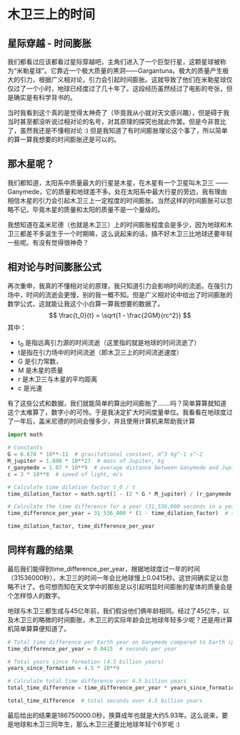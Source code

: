 # 木卫三上的时间



## 星际穿越 - 时间膨胀

我们都看过应该都看过星际穿越吧，主角们进入了一个巨型行星，这颗星球被称为“米勒星球”。它靠近一个极大质量的黑洞——Gargantuna。极大的质量产生极大的引力，根据广义相对论，引力会引起时间膨胀。这就导致了他们在米勒星球仅仅过了一个小时，地球已经度过了几十年了。这段经历虽然经过了电影的夸张，但是确实是有科学背书的。



当时我看到这个真的是觉得太神奇了（毕竟我从小就对天文感兴趣），但是碍于我当时甚至都没听说过相对论的名号，对其原理的探究也就此作罢。但是今非昔比了，虽然我还是不懂相对论  :) 但是我知道了有时间膨胀理论这个事了，所以简单的算一算我想要的时间膨胀还是可以的。



## 那木星呢？

我们都知道，太阳系中质量最大的行星是木星，在木星有一个卫星叫木卫三 ——Ganymede，它的质量和地球差不多。处在太阳系中最大行星的旁边，我有理由相信木星的引力会引起木卫三上一定程度的时间膨胀。当然这样的时间膨胀可以忽略不记，毕竟木星的质量和太阳的质量不是一个量级的。

我想知道在盖米尼德（也就是木卫三）上的时间膨胀程度会是多少，因为地球和木卫三都差不多诞生于一个时期嘛，这么说起来的话，搞不好木卫三比地球还要年轻一些呢。有没有觉得很神奇？



## 相对论与时间膨胀公式

再次重申，我真的不懂相对论的原理，我只知道引力会影响时间的流逝。在强引力场中，时间的流逝会更慢，别的我一概不知。但是广义相对论中给出了时间膨胀的数学公式，这就能让我这个小白算一算我想要的数据了。
$$
\frac{t_0}{t} = \sqrt{1 - \frac{2GM}{rc^2}}
$$
其中：

- t<sub>0</sub> 是指远离引力源的时间流逝（这里指的就是地球的时间流逝了）
- t是指在引力场中的时间流逝（即木卫三上的时间流逝速度）
- G 是引力常数， 
- M 是木星的质量
- r 是木卫三与木星的平均距离
- c 是光速

有了这些公式和数据，我们就能简单的算出时间膨胀了.......吗？简单算算就知道这个太难算了，数字小的可怜。于是我决定扩大时间度量单位。我看看在地球度过了一年后，盖米尼德的时间会慢多少，并且使用计算机来帮助我计算

```py
import math

# Constants
G = 6.674 * 10**-11  # gravitational constant, m^3 kg^-1 s^-2
M_jupiter = 1.898 * 10**27  # mass of Jupiter, kg
r_ganymede = 1.07 * 10**9  # average distance between Ganymede and Jupiter, m
c = 3 * 10**8  # speed of light, m/s

# Calculate time dilation factor t_0 / t
time_dilation_factor = math.sqrt(1 - (2 * G * M_jupiter) / (r_ganymede * c**2))

# Calculate the time difference for a year (31,536,000 seconds in a year on Earth)
time_difference_per_year = 31_536_000 * (1 - time_dilation_factor)  # seconds

time_dilation_factor, time_difference_per_year
```



## 同样有趣的结果

最后我们能得到time_difference_per_year，根据地球度过一年的时间（31536000秒），木卫三的时间一年会比地球慢上0.0415秒。这世间确实足以忽略不计了。也可想而知在天文学中的那些足以引起明显时间膨胀的星体的质量会是个怎样惊人的数字。

地球与木卫三都生成与45亿年前，我们假设他们俩年龄相同。经过了45亿牛，以及木卫三的略微的时间膨胀，木卫三的实际年龄会比地球年轻多少呢？还是用计算机简单算算便知道了。

```py
# Total time difference per Earth year on Ganymede compared to Earth (previous calculation)
time_difference_per_year = 0.0415  # seconds per year

# Total years since formation (4.5 billion years)
years_since_formation = 4.5 * 10**9

# Calculate total time difference over 4.5 billion years
total_time_difference = time_difference_per_year * years_since_formation  # seconds

total_time_difference  # total seconds over 4.5 billion years
```

最后给出的结果是186750000.0秒，换算成年也就是大约5.93年。这么说来，要是地球和木卫三同年生，那么木卫三还要比地球年轻个6岁呢 :)